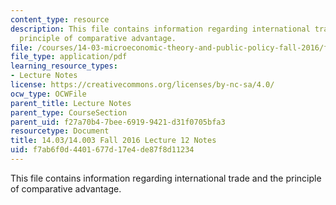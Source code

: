 ```yaml
---
content_type: resource
description: This file contains information regarding international trade and the
  principle of comparative advantage.
file: /courses/14-03-microeconomic-theory-and-public-policy-fall-2016/f7ab6f0d4401677d17e4de87f8d11234_MIT14_03F16_lec12.pdf
file_type: application/pdf
learning_resource_types:
- Lecture Notes
license: https://creativecommons.org/licenses/by-nc-sa/4.0/
ocw_type: OCWFile
parent_title: Lecture Notes
parent_type: CourseSection
parent_uid: f27a70b4-7bee-6919-9421-d31f0705bfa3
resourcetype: Document
title: 14.03/14.003 Fall 2016 Lecture 12 Notes
uid: f7ab6f0d-4401-677d-17e4-de87f8d11234
---
```

This file contains information regarding international trade and the principle of comparative advantage.